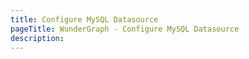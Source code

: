 ```yaml
---
title: Configure MySQL Datasource
pageTitle: WunderGraph - Configure MySQL Datasource
description:
---
```

